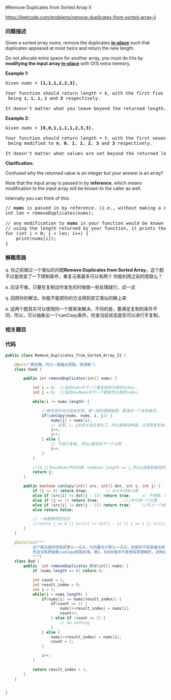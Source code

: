 #Remove Duplicates from Sorted Array II

https://leetcode.com/problems/remove-duplicates-from-sorted-array-ii

### 问题描述

<p>Given a sorted array <em>nums</em>, remove the duplicates <a href="https://en.wikipedia.org/wiki/In-place_algorithm" target="_blank"><strong>in-place</strong></a> such that duplicates appeared at most&nbsp;<em>twice</em> and return the new length.</p>

<p>Do not allocate extra space for another array, you must do this by <strong>modifying the input array <a href="https://en.wikipedia.org/wiki/In-place_algorithm" target="_blank">in-place</a></strong> with O(1) extra memory.</p>

<p><strong>Example 1:</strong></p>

<pre>
Given <em>nums</em> = <strong>[1,1,1,2,2,3]</strong>,

Your function should return length = <strong><code>5</code></strong>, with the first five elements of <em><code>nums</code></em> being <strong><code>1, 1, 2, 2</code></strong> and <strong>3</strong> respectively.

It doesn&#39;t matter what you leave beyond the returned length.</pre>

<p><strong>Example 2:</strong></p>

<pre>
Given <em>nums</em> = <strong>[0,0,1,1,1,1,2,3,3]</strong>,

Your function should return length = <strong><code>7</code></strong>, with the first seven elements of <em><code>nums</code></em> being modified to&nbsp;<strong><code>0</code></strong>, <strong>0</strong>, <strong>1</strong>, <strong>1</strong>, <strong>2</strong>, <strong>3</strong> and&nbsp;<strong>3</strong> respectively.

It doesn&#39;t matter what values are set beyond&nbsp;the returned length.
</pre>

<p><strong>Clarification:</strong></p>

<p>Confused why the returned value is an integer but your answer is an array?</p>

<p>Note that the input array is passed in by <strong>reference</strong>, which means modification to the input array will be known to the caller as well.</p>

<p>Internally you can think of this:</p>

<pre>
// <strong>nums</strong> is passed in by reference. (i.e., without making a copy)
int len = removeDuplicates(nums);

// any modification to <strong>nums</strong> in your function would be known by the caller.
// using the length returned by your function, it prints the first <strong>len</strong> elements.
for (int i = 0; i &lt; len; i++) {
&nbsp; &nbsp; print(nums[i]);
}
</pre>

### 解题思路

q. 你之前做过一个类似的问题**Remove Duplicates from Sorted Array**，这个题不过是改变了一下限制条件，重复元素最多可以有两个
你能利用之前的思路么？

a. 应该不难，只要在复制动作发生的时候做一些处理就行，试一试

q. 回顾你的解法，你能不能把你的方法用到其它类似的解上来

a. 这两个题其实可以使用同一个框架来解决，不同的是，要满足复制的条件不同，所以，可以抽象出一个canCopy条件，检查当前状态是否可以进行手复制。

### 相关题目


### 代码

```java
public class Remove_Duplicates_from_Sorted_Array_II {

    @Best("更优雅，可以一眼看出思路，很清晰")
    class Good {

        public int removeDuplicates(int[] nums) {

            int i = 0;  //指向nums中下一个要复制的元素的index.
            int j = 0;  //指向newNums中下一个要填充元素的index.

            while(i != nums.length) {

                //要改变的地方就是这里，更一般的理解就是，要满足一个复制条件。
                if(canCopy(nums, nums, i, j)) {
                    nums[j] = nums[i];
                    // 这里，i，j的含义发生变化了，所以要移动两者，让其恢复到本来的含义。
                    i++;
                    j++;
                } else {
                    // 不进行复制, 所以i要指向下一个元素
                    i++;
                }
            }

            //[0,j)为newNums中的元素，newNums.length == j,所以j就是新数组的长度。
            return j;
        }

        public boolean canCopy(int[] src, int[] dst, int i, int j) {
            if (j == 0) return true;        // dst中没有元素
            else if (src[i] != dst[j - 1]) return true;     // 不相等，可以复制
            else if (j == 1) return true;           //j中只有一个元素
            else if (src[i] != dst[j - 2]) return true;     //可上一个相等，和上上个不等，可以复制
            else return false;

            // 一种更精简的写法
            //return j == 0 || src[i] != dst[j - 1] || j == 1 || src[i] != dst[j - 2];
        }
    }

    @Solution("""
            这个解法虽然性能好那么一点点，代码量也少那么一点点，但是并不容易看出来，
            而且没有把抽象canCopy提取出来，像1，0这些值并不是很容易理解的，这种边界值其实很容易出错的
            """)
    class Bad {
        public  int removeDuplicates_Old(int[] nums) {
            if (nums.length == 0) return 0;

            int count = 1;
            int result_index = 0;
            int i = 1;
            while(i < nums.length) {
                if(nums[i] == nums[result_index]) {
                    if(count == 1) {
                        nums[++result_index] = nums[i];
                        count++;
                    } else if (count == 2) {
                        // do nothing
                    }
                } else {
                    nums[++result_index] = nums[i];
                    count = 1;
                }

                i++;
            }

            return result_index + 1;
        }
    }


}
```
